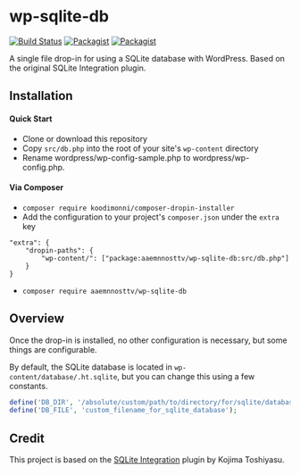# wp-sqlite-db

[![Build Status](https://travis-ci.org/aaemnnosttv/wp-sqlite-db.svg?branch=master)](https://travis-ci.org/aaemnnosttv/wp-sqlite-db)
[![Packagist](https://img.shields.io/packagist/v/aaemnnosttv/wp-sqlite-db.svg)](https://packagist.org/packages/aaemnnosttv/wp-sqlite-db)
[![Packagist](https://img.shields.io/packagist/l/aaemnnosttv/wp-sqlite-db.svg)](https://packagist.org/packages/aaemnnosttv/wp-sqlite-db)

A single file drop-in for using a SQLite database with WordPress. Based on the original SQLite Integration plugin.

## Installation

#### Quick Start
- Clone or download this repository
- Copy `src/db.php` into the root of your site's `wp-content` directory
- Rename wordpress/wp-config-sample.php to wordpress/wp-config.php.

#### Via Composer
- `composer require koodimonni/composer-dropin-installer`
- Add the configuration to your project's `composer.json` under the `extra` key  
```
"extra": {
    "dropin-paths": {
        "wp-content/": ["package:aaemnnosttv/wp-sqlite-db:src/db.php"]
    }
}
```
- `composer require aaemnnosttv/wp-sqlite-db`

## Overview

Once the drop-in is installed, no other configuration is necessary, but some things are configurable.

By default, the SQLite database is located in `wp-content/database/.ht.sqlite`, but you can change this using a few constants.

```php
define('DB_DIR', '/absolute/custom/path/to/directory/for/sqlite/database/file/');
define('DB_FILE', 'custom_filename_for_sqlite_database');
```

## Credit

This project is based on the [SQLite Integration](https://wordpress.org/plugins/sqlite-integration/) plugin by Kojima Toshiyasu.
